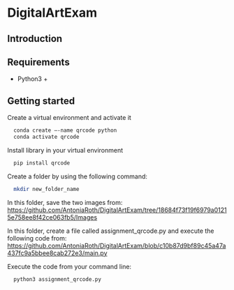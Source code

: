 # DigitalArtExam

## Introduction 

## Requirements
- Python3 +

## Getting started

Create a virtual environment and activate it 
```bash 
  conda create –-name qrcode python
  conda activate qrcode
```

Install library in your virtual environment
```bash
  pip install qrcode
```
Create a folder by using the following command:
```bash
  mkdir new_folder_name
```
In this folder, save the two images from: 
https://github.com/AntoniaRoth/DigitalArtExam/tree/18684f73f19f6979a01215e758ee8f42ce063fb5/Images

In this folder, create a file called assignment_qrcode.py and execute the following code from:
https://github.com/AntoniaRoth/DigitalArtExam/blob/c10b87d9bf89c45a47a437fc9a5bbee8cab272e3/main.py

Execute the code from your command line: 
```bash
  python3 assignment_qrcode.py
```






